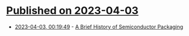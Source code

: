 # [Published on 2023-04-03](index.md)

* [2023-04-03, 00:19:49](https://lobste.rs/s/5hjihd/brief_history_semiconductor_packaging) - [A Brief History of Semiconductor Packaging](https://www.youtube.com/watch?v=nNpuiJitKwk)
